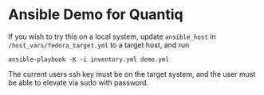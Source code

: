 # Ansible Demo for Quantiq

If you wish to try this on a local system, update `ansible_host` in `/host_vars/fedora_target.yml` to a target host, and run

`ansible-playbook -K -i inventory.yml demo.yml`

The current users ssh key must be on the target system, and the user must be able to elevate via sudo with password.
